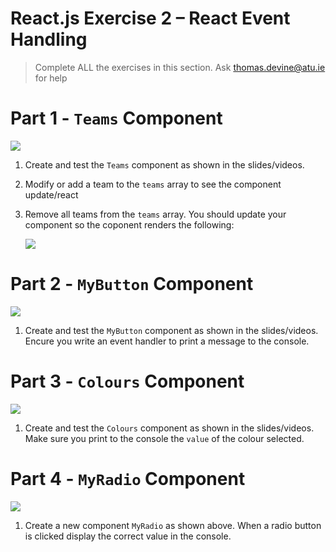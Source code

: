 # React.js Exercise 2 – React Event Handling 

<!-- > Complete ALL the exercises in this section. Ask thomas.devine@atu.ie for help or post an *Issue* on your GitHub repository. -->
> Complete ALL the exercises in this section. Ask thomas.devine@atu.ie for help

<!-- # Fetch latest Repository Branch

```
$ cd /DRIVE/xampp/htdocs/d3
$ git pull --no-edit https://github.com/noucampdotorgRESTAPI2019/ReactJS.git latest
$ git status

``` -->


# Part 1 - ``Teams`` Component 

![](../images/Teams.png)

1.	Create and test the ``Teams`` component as shown in the slides/videos.

1.	Modify or add a team to the ``teams`` array to see the component update/react

1.	Remove all teams from the ``teams`` array.  You should update your component so the coponent renders the following:
	
	![](../images/noTeams.png)
	

# Part 2 - ``MyButton`` Component 

![](../images/event1.png)

1.	Create and test the ``MyButton`` component as shown in the slides/videos.  Encure you write an event handler to print a message to the console.
	
# Part 3 - ``Colours`` Component 

![](../images/Colours.png)

1.	Create and test the ``Colours`` component as shown in the slides/videos.  Make sure you print to the console the ``value`` of the colour selected.
	

# Part 4 - ``MyRadio`` Component 

![](../images/MyRadio.png)

1.	Create a new component ``MyRadio`` as shown above.  When a radio button is clicked display the correct value in the console.
